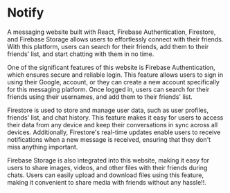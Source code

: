 # Notify

A messaging website built with React, Firebase Authentication, Firestore, and Firebase Storage allows users to effortlessly connect with their friends. With this platform, users can search for their friends, add them to their friends' list, and start chatting with them in no time.

One of the significant features of this website is Firebase Authentication, which ensures secure and reliable login. This feature allows users to sign in using their Google, account, or they can create a new account specifically for this messaging platform. Once logged in, users can search for their friends using their usernames, and add them to their friends' list.

Firestore is used to store and manage user data, such as user profiles, friends' list, and chat history. This feature makes it easy for users to access their data from any device and keep their conversations in sync across all devices. Additionally, Firestore's real-time updates enable users to receive notifications when a new message is received, ensuring that they don't miss anything important.

Firebase Storage is also integrated into this website, making it easy for users to share images, videos, and other files with their friends during chats. Users can easily upload and download files using this feature, making it convenient to share media with friends without any hassle!!.
